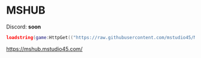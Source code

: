 # MSHUB
Discord: **soon**<br>
```lua
loadstring(game:HttpGet(("https://raw.githubusercontent.com/mstudio45/MSDOORS/main/MSHUB_Loader.lua"),true))()
```
https://mshub.mstudio45.com/
